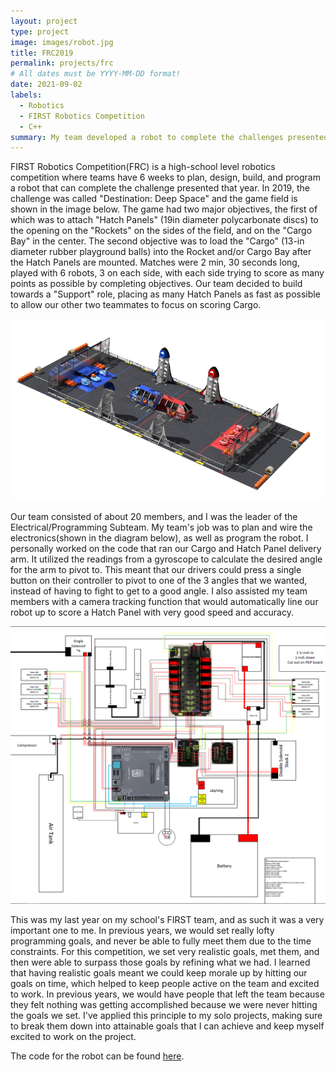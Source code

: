 ```yaml
---
layout: project
type: project
image: images/robot.jpg
title: FRC2019
permalink: projects/frc
# All dates must be YYYY-MM-DD format!
date: 2021-09-02
labels:
  - Robotics
  - FIRST Robotics Competition
  - C++
summary: My team developed a robot to complete the challenges presented in the 2019 FRC competition. 
---
```



FIRST Robotics Competition(FRC) is a high-school level robotics competition where teams have 6 weeks to plan, design, build, and program a robot that can complete the challenge presented that year. In 2019, the challenge was called "Destination: Deep Space" and the game field is shown in the image below. The game had two major objectives, the first of which was to attach "Hatch Panels" (19in diameter polycarbonate discs) to the opening on the "Rockets" on the sides of the field, and on the "Cargo Bay" in the center. The second objective was to load the "Cargo" (13-in diameter rubber playground balls) into the Rocket and/or Cargo Bay after the Hatch Panels are mounted. Matches were 2 min, 30 seconds long, played with 6 robots, 3 on each side, with each side trying to score as many points as possible by completing objectives. Our team decided to build towards a "Support" role, placing as many Hatch Panels as fast as possible to allow our other two teammates to focus on scoring Cargo.

<img class="ui image" src="../images/DeepSpaceGameBoard.png">

Our team consisted of about 20 members, and I was the leader of the Electrical/Programming Subteam. My team's job was to plan and wire the electronics(shown in the diagram below), as well as program the robot. I personally worked on the code that ran our Cargo and Hatch Panel delivery arm. It utilized the readings from a gyroscope to calculate the desired angle for the arm to pivot to. This meant that our drivers could press a single button on their controller to pivot to one of the 3 angles that we wanted, instead of having to fight to get to a good angle. I also assisted my team members with a camera tracking function that would automatically line our robot up to score a Hatch Panel with very good speed and accuracy.

<img class="ui image" src="../images/FRC-ElectricalBoard.png">

This was my last year on my school's FIRST team, and as such it was a very important one to me. In previous years, we would set really lofty programming goals, and never be able to fully meet them due to the time constraints. For this competition, we set very realistic goals, met them, and then were able to surpass those goals by refining what we had. I learned that having realistic goals meant we could keep morale up by hitting our goals on time, which helped to keep people active on the team and excited to work. In previous years, we would have people that left the team because they felt nothing was getting accomplished because we were never hitting the goals we set. I've applied this principle to my solo projects, making sure to break them down into attainable goals that I can achieve and keep myself excited to work on the project. 

The code for the robot can be found [here](https://github.com/mililanirobotics/FRC2019/blob/master/PGFRC2019timedRobot/src/main/cpp/Robot.cpp).



